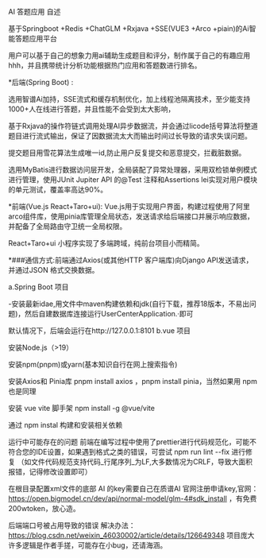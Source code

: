   AI 答题应用 自述
  
基于Springboot +Redis +ChatGLM +Rxjava +SSE(VUE3 +Arco +piain)的Ai智能答题应用平台

用户可以基于自己的想象力用ai辅助生成题目和评分，制作属于自己的有趣应用hhh，并且携带统计分析功能根据热门应用和答题数进行排名。

*后端(Spring Boot) :

选用智谱Ai加持，SSE流式和缓存机制优化，加上线程池隔离技术，至少能支持1000+人在线进行答题，并且性能不会受到太大影响，

基于Rxjava的操作符链式调用处理AI异步数据流，并会通过licode括号算法将整道题目进行流式输出，保证了因数据流太大而输出时间过长导致的请求失误问题。

提交题目用雪花算法生成唯一id,防止用户反复提交和恶意提交，拦截脏数据。

选用MyBatis进行数据访问层开发，全局装配了异常处理器，采用双检锁单例模式进行管理，使用JUnit Jupiter API 的@Test 注释和Assertions lei实现对用户模块的单元测试，覆盖率高达90%。

*前端(Vue.js React+Taro+ui): 
Vue.js用于实现用户界面，构建过程使用了阿里arco组件库，使用pinia库管理全局状态，发送请求给后端接口并展示响应数据，并配备了全局路由守卫统一全局权限。

 React+Taro+ui 小程序实现了多端跨域，纯前台项目小而精简。
 
*###通信方式:前端通过Axios(或其他HTTP 客户端库)向Django API发送请求，并通过JSON 格式交换数据。

a.Spring Boot 项目

-安装最新idae,用文件中maven构建依赖和jdk(自行下载，推荐18版本，不易出问题)，然后自建数据库连接运行UserCenterApplication.·即可

默认情况下，后端会运行在http://127.0.0.1:8101
b.vue 项目

安装Node.js（>19）

安装npm(pnpm)或yarn(基本知识自行在网上搜索指令)

安装Axios和 Pinia库 pnpm install axios ，pnpm install pinia，当然如果用 npm 也是同理

安装 vue vite 脚手架 npm install -g @vue/vite

通过 npm instal 构建和安装相关依赖


运行中可能存在的问题
前端在编写过程中使用了prettier进行代码规范化，可能不符合您的IDE设置，如果遇到格式之类的错误，可尝试 npm run lint --fix 进行修复 （如文件代码规范支持代码_行尾序列_为LF,大多数情况为CRLF，导致大面积报错，记得修改设置即可）

在根目录配置xml文件的底部 AI 的key需要自己在质谱AI 官网注册申请key,官网：https://open.bigmodel.cn/dev/api/normal-model/glm-4#sdk_install ，有免费200wtoken，放心造。

后端端口号被占用导致的错误 解决办法： https://blog.csdn.net/weixin_46030002/article/details/126649348 项目庞大许多逻辑是作者手搓，可能存在小bug，还请海涵。
